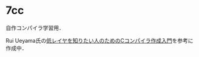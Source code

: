 # 7cc
自作コンパイラ学習用．

Rui Ueyama氏の[低レイヤを知りたい人のためのCコンパイラ作成入門](https://www.sigbus.info/compilerbook/)を参考に作成中．
